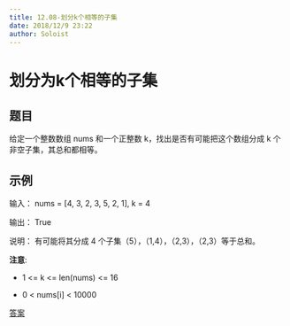 ```yaml
---
title: 12.08-划分k个相等的子集
date: 2018/12/9 23:22
author: Soloist
---
```

    
# 划分为k个相等的子集

## 题目

给定一个整数数组  nums 和一个正整数 k，找出是否有可能把这个数组分成 k 个非空子集，其总和都相等。

## 示例

输入： nums = [4, 3, 2, 3, 5, 2, 1], k = 4

输出： True

说明： 有可能将其分成 4 个子集（5），（1,4），（2,3），（2,3）等于总和。

**注意**:

* 1 <= k <= len(nums) <= 16

* 0 < nums[i] < 10000

[答案](https://github.com/aSoloist/java-algorithm/blob/master/code/12.08/Solution.java)